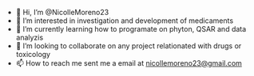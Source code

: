 - 👋 Hi, I’m @NicolleMoreno23
- 👀 I’m interested in investigation and development of medicaments
- 🌱 I’m currently learning how to programate on phyton, QSAR and data analyzis
- 💞️ I’m looking to collaborate on any project relationated with drugs or toxicology
- 📫 How to reach me sent me a email at nicollemoreno23@gmail.com

<!---
NicolleMoreno23/NicolleMoreno23 is a ✨ special ✨ repository because its `README.md` (this file) appears on your GitHub profile.
You can click the Preview link to take a look at your changes.
--->
